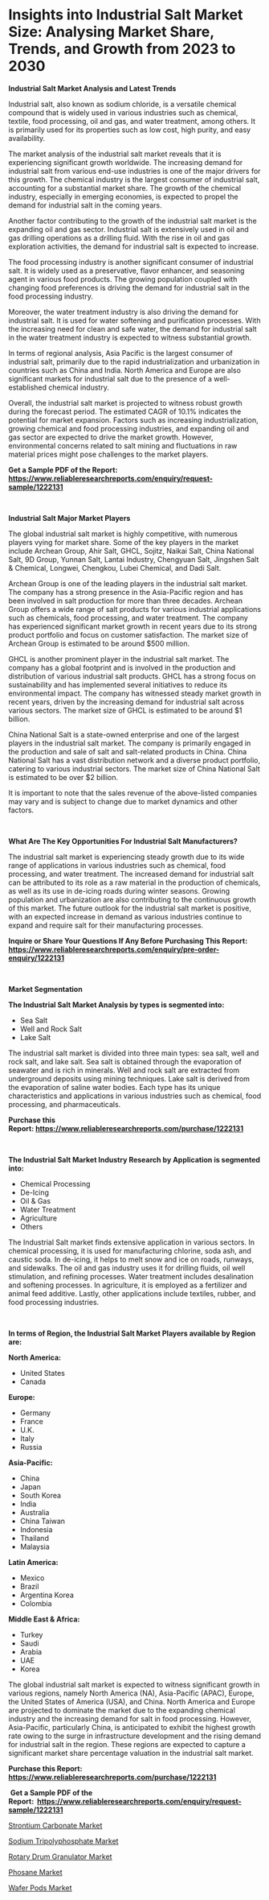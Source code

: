 <p><h1>Insights into Industrial Salt Market Size: Analysing Market Share, Trends, and Growth from 2023 to 2030</h1></p><p><strong>Industrial Salt Market Analysis and Latest Trends</strong></p>
<p><p>Industrial salt, also known as sodium chloride, is a versatile chemical compound that is widely used in various industries such as chemical, textile, food processing, oil and gas, and water treatment, among others. It is primarily used for its properties such as low cost, high purity, and easy availability.</p><p>The market analysis of the industrial salt market reveals that it is experiencing significant growth worldwide. The increasing demand for industrial salt from various end-use industries is one of the major drivers for this growth. The chemical industry is the largest consumer of industrial salt, accounting for a substantial market share. The growth of the chemical industry, especially in emerging economies, is expected to propel the demand for industrial salt in the coming years.</p><p>Another factor contributing to the growth of the industrial salt market is the expanding oil and gas sector. Industrial salt is extensively used in oil and gas drilling operations as a drilling fluid. With the rise in oil and gas exploration activities, the demand for industrial salt is expected to increase.</p><p>The food processing industry is another significant consumer of industrial salt. It is widely used as a preservative, flavor enhancer, and seasoning agent in various food products. The growing population coupled with changing food preferences is driving the demand for industrial salt in the food processing industry.</p><p>Moreover, the water treatment industry is also driving the demand for industrial salt. It is used for water softening and purification processes. With the increasing need for clean and safe water, the demand for industrial salt in the water treatment industry is expected to witness substantial growth.</p><p>In terms of regional analysis, Asia Pacific is the largest consumer of industrial salt, primarily due to the rapid industrialization and urbanization in countries such as China and India. North America and Europe are also significant markets for industrial salt due to the presence of a well-established chemical industry.</p><p>Overall, the industrial salt market is projected to witness robust growth during the forecast period. The estimated CAGR of 10.1% indicates the potential for market expansion. Factors such as increasing industrialization, growing chemical and food processing industries, and expanding oil and gas sector are expected to drive the market growth. However, environmental concerns related to salt mining and fluctuations in raw material prices might pose challenges to the market players.</p></p>
<p><strong>Get a Sample PDF of the Report:&nbsp; <a href="https://www.reliableresearchreports.com/enquiry/request-sample/1222131">https://www.reliableresearchreports.com/enquiry/request-sample/1222131</a></strong></p>
<p>&nbsp;</p>
<p><strong>Industrial Salt Major Market Players</strong></p>
<p><p>The global industrial salt market is highly competitive, with numerous players vying for market share. Some of the key players in the market include Archean Group, Ahir Salt, GHCL, Sojitz, Naikai Salt, China National Salt, 9D Group, Yunnan Salt, Lantai Industry, Chengyuan Salt, Jingshen Salt & Chemical, Longwei, Chengkou, Lubei Chemical, and Dadi Salt. </p><p>Archean Group is one of the leading players in the industrial salt market. The company has a strong presence in the Asia-Pacific region and has been involved in salt production for more than three decades. Archean Group offers a wide range of salt products for various industrial applications such as chemicals, food processing, and water treatment. The company has experienced significant market growth in recent years due to its strong product portfolio and focus on customer satisfaction. The market size of Archean Group is estimated to be around $500 million.</p><p>GHCL is another prominent player in the industrial salt market. The company has a global footprint and is involved in the production and distribution of various industrial salt products. GHCL has a strong focus on sustainability and has implemented several initiatives to reduce its environmental impact. The company has witnessed steady market growth in recent years, driven by the increasing demand for industrial salt across various sectors. The market size of GHCL is estimated to be around $1 billion.</p><p>China National Salt is a state-owned enterprise and one of the largest players in the industrial salt market. The company is primarily engaged in the production and sale of salt and salt-related products in China. China National Salt has a vast distribution network and a diverse product portfolio, catering to various industrial sectors. The market size of China National Salt is estimated to be over $2 billion.</p><p>It is important to note that the sales revenue of the above-listed companies may vary and is subject to change due to market dynamics and other factors.</p></p>
<p>&nbsp;</p>
<p><strong>What Are The Key Opportunities For Industrial Salt Manufacturers?</strong></p>
<p><p>The industrial salt market is experiencing steady growth due to its wide range of applications in various industries such as chemical, food processing, and water treatment. The increased demand for industrial salt can be attributed to its role as a raw material in the production of chemicals, as well as its use in de-icing roads during winter seasons. Growing population and urbanization are also contributing to the continuous growth of this market. The future outlook for the industrial salt market is positive, with an expected increase in demand as various industries continue to expand and require salt for their manufacturing processes.</p></p>
<p><strong>Inquire or Share Your Questions If Any Before Purchasing This Report: <a href="https://www.reliableresearchreports.com/enquiry/pre-order-enquiry/1222131">https://www.reliableresearchreports.com/enquiry/pre-order-enquiry/1222131</a></strong></p>
<p>&nbsp;</p>
<p><strong>Market Segmentation</strong></p>
<p><strong>The Industrial Salt Market Analysis by types is segmented into:</strong></p>
<p><ul><li>Sea Salt</li><li>Well and Rock Salt</li><li>Lake Salt</li></ul></p>
<p><p>The industrial salt market is divided into three main types: sea salt, well and rock salt, and lake salt. Sea salt is obtained through the evaporation of seawater and is rich in minerals. Well and rock salt are extracted from underground deposits using mining techniques. Lake salt is derived from the evaporation of saline water bodies. Each type has its unique characteristics and applications in various industries such as chemical, food processing, and pharmaceuticals.</p></p>
<p><strong>Purchase this Report:&nbsp;<a href="https://www.reliableresearchreports.com/purchase/1222131">https://www.reliableresearchreports.com/purchase/1222131</a></strong></p>
<p>&nbsp;</p>
<p><strong>The Industrial Salt Market Industry Research by Application is segmented into:</strong></p>
<p><ul><li>Chemical Processing</li><li>De-Icing</li><li>Oil & Gas</li><li>Water Treatment</li><li>Agriculture</li><li>Others</li></ul></p>
<p><p>The Industrial Salt market finds extensive application in various sectors. In chemical processing, it is used for manufacturing chlorine, soda ash, and caustic soda. In de-icing, it helps to melt snow and ice on roads, runways, and sidewalks. The oil and gas industry uses it for drilling fluids, oil well stimulation, and refining processes. Water treatment includes desalination and softening processes. In agriculture, it is employed as a fertilizer and animal feed additive. Lastly, other applications include textiles, rubber, and food processing industries.</p></p>
<p>&nbsp;</p>
<p><strong>In terms of Region, the Industrial Salt Market Players available by Region are:</strong></p>
<p>
    <p> <strong> North America: </strong>
        <ul>
            <li>United States</li>
            <li>Canada</li>
        </ul>
        </p> 
    <p> <strong> Europe: </strong>
        <ul>
            <li>Germany</li>
            <li>France</li>
            <li>U.K.</li>
            <li>Italy</li>
            <li>Russia</li>
        </ul>
        </p> 
    <p> <strong> Asia-Pacific: </strong>
        <ul>
            <li>China</li>
            <li>Japan</li>
            <li>South Korea</li>
            <li>India</li>
            <li>Australia</li>
            <li>China Taiwan</li>
            <li>Indonesia</li>
            <li>Thailand</li>
            <li>Malaysia</li>
        </ul>
        </p> 
    <p> <strong> Latin America: </strong>
        <ul>
            <li>Mexico</li>
            <li>Brazil</li>
            <li>Argentina Korea</li>
            <li>Colombia</li>
        </ul>
        </p> 
    <p> <strong> Middle East & Africa: </strong>
        <ul>
            <li>Turkey</li>
            <li>Saudi</li>
            <li>Arabia</li>
            <li>UAE</li>
            <li>Korea</li>
        </ul>
    </p>
    </p>
<p><p>The global industrial salt market is expected to witness significant growth in various regions, namely North America (NA), Asia-Pacific (APAC), Europe, the United States of America (USA), and China. North America and Europe are projected to dominate the market due to the expanding chemical industry and the increasing demand for salt in food processing. However, Asia-Pacific, particularly China, is anticipated to exhibit the highest growth rate owing to the surge in infrastructure development and the rising demand for industrial salt in the region. These regions are expected to capture a significant market share percentage valuation in the industrial salt market.</p></p>
<p><strong>Purchase this Report: <a href="https://www.reliableresearchreports.com/purchase/1222131">https://www.reliableresearchreports.com/purchase/1222131</a></strong></p>
<p>&nbsp;<strong>Get a Sample PDF of the Report:&nbsp;&nbsp;<a href="https://www.reliableresearchreports.com/enquiry/request-sample/1222131">https://www.reliableresearchreports.com/enquiry/request-sample/1222131</a></strong></p>
<p><strong></strong></p>
<p><p><a href="https://github.com/Chiragrp24/Market-Research-Report-List-1/blob/main/strontium-carbonate-market.md">Strontium Carbonate Market</a></p><p><a href="https://github.com/Chiragrp23/Market-Research-Report-List-1/blob/main/sodium-tripolyphosphate-market.md">Sodium Tripolyphosphate Market</a></p><p><a href="https://medium.com/@sink.pay.sand/rotary-drum-granulator-nbsp-market-focuses-on-market-share-size-and-projected-forecast-till-2030-972dd507043c">Rotary Drum Granulator Market</a></p><p><a href="https://www.linkedin.com/pulse/phosane-market-size-growth-forecast-from-2023-2030-raise-research-ug0ae/">Phosane Market</a></p><p><a href="https://www.linkedin.com/pulse/wafer-pods-market-research-report-unlocks-analysis-financial-vwixe/">Wafer Pods Market</a></p></p>